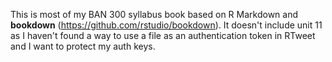 This is most of my BAN 300 syllabus book based on R Markdown and **bookdown** (https://github.com/rstudio/bookdown). It doesn't include unit 11 as I haven't found a way to use a file as an authentication token in RTweet and I want to protect my auth keys.